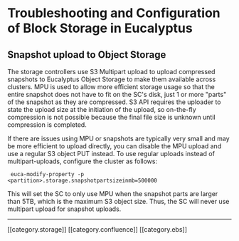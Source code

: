 
# Troubleshooting and Configuration of Block Storage in Eucalyptus



## Snapshot upload to Object Storage
The storage controllers use S3 Multipart upload to upload compressed snapshots to Eucalyptus Object Storage to make them available across clusters. MPU is used to allow more efficient storage usage so that the entire snapshot does not have to fit on the SC's disk, just 1 or more "parts" of the snapshot as they are compressed. S3 API requires the uploader to state the upload size at the initiation of the upload, so on-the-fly compression is not possible because the final file size is unknown until compression is completed.

If there are issues using MPU or snapshots are typically very small and may be more efficient to upload directly, you can disable the MPU upload and use a regular S3 object PUT instead. To use regular uploads instead of multipart-uploads, configure the cluster as follows:

```
 euca-modify-property -p <partition>.storage.snapshotpartsizeinmb=500000
```

This will set the SC to only use MPU when the snapshot parts are larger than 5TB, which is the maximum S3 object size. Thus, the SC will never use multipart upload for snapshot uploads.


*****

[[category.storage]] 
[[category.confluence]] 
[[category.ebs]]
